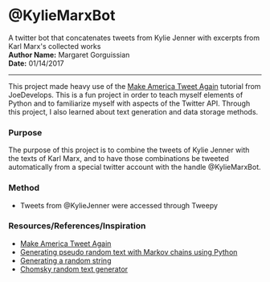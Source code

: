 # @KylieMarxBot  
A twitter bot that concatenates tweets from Kylie Jenner with excerpts from Karl Marx's collected works  
**Author Name:** Margaret Gorguissian  
**Date:** 01/14/2017
***  
This project made heavy use of the [Make America Tweet Again](http://joedevelops.com/2016/07/30/make-america-tweet-again-part-1/) tutorial
from JoeDevelops. This is a fun project in order to teach myself elements of
Python and to familiarize myself with aspects of the Twitter API. Through this
project, I also learned about text generation and data storage methods.  
  
### Purpose  
The purpose of this project is to combine the tweets of Kylie Jenner with the 
texts of Karl Marx, and to have those combinations be tweeted automatically 
from a special twitter account with the handle @KylieMarxBot.  

### Method
* Tweets from @KylieJenner were accessed through Tweepy

### Resources/References/Inspiration  
* [Make America Tweet Again](http://joedevelops.com/2016/07/30/make-america-tweet-again-part-1/)
* [Generating pseudo random text with Markov chains using Python](http://agiliq.com/blog/2009/06/generating-pseudo-random-text-with-markov-chains-u/)
* [Generating a random string](https://pythontips.com/2013/07/28/generating-a-random-string/)
* [Chomsky random text generator](http://code.activestate.com/recipes/440546-chomsky-random-text-generator/)
